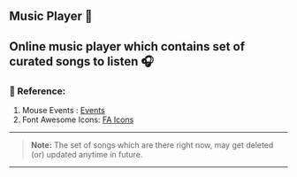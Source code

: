 ## Music Player 🎵


<h2>Online music player which contains set of curated songs to listen 🎧 </h3>

<h3> 📑 Reference: </h4>

1. Mouse Events : [Events](https://developer.mozilla.org/en-US/docs/Web/API/MouseEvent)
2. Font Awesome Icons: [FA Icons](https://fontawesome.com/v5.15/icons?d=gallery)
---
> **Note:** The set of songs which are there right now, may get deleted (or) updated anytime in future. 
---
